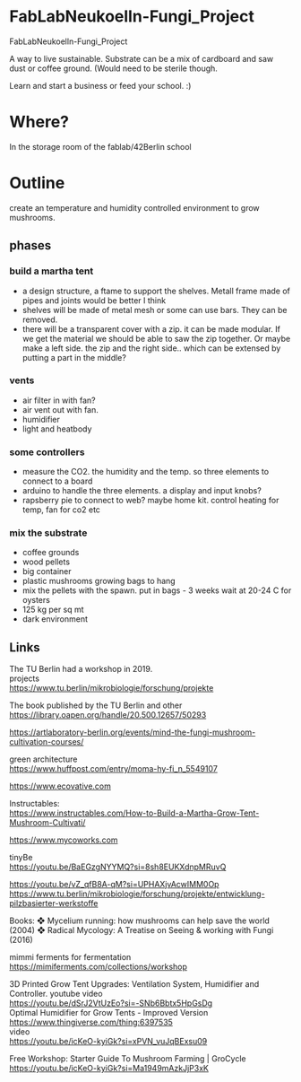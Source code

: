 # FabLabNeukoelln-Fungi_Project
FabLabNeukoelln-Fungi_Project

A way to live sustainable. 
Substrate can be a mix of cardboard and saw dust or coffee ground. (Would need to be sterile though.

Learn and start a business or feed your school. :)

# Where?
In the storage room of the fablab/42Berlin school

# Outline
create an temperature and humidity controlled environment to grow mushrooms.

## phases
### build a martha tent 
- a design structure, a ftame to support the shelves. Metall frame made of pipes and joints would be better I think
- shelves will be made of metal mesh or some can use bars. They can be removed.
- there will be a transparent cover with a zip. it can be made modular. If we get the material we should be able to
  saw the zip together. Or maybe make a left side. the zip and the right side.. which can be extensed by putting a part in the middle?

### vents
- air filter in with fan?
- air vent out with fan.
- humidifier
- light and heatbody

### some controllers
- measure the CO2. the humidity and the temp. so three elements to connect to a board
- arduino to handle the three elements. a display and input knobs?
- rapsberry pie to connect to web? maybe home kit. control heating for temp, fan for co2 etc 

### mix the substrate
- coffee grounds
- wood pellets
- big container
- plastic mushrooms growing bags to hang 
- mix the pellets with the spawn. put in bags - 3 weeks wait at 20-24 C for oysters
- 125 kg per sq mt
- dark environment

## Links  

The TU Berlin had a workshop in 2019.  
projects  
https://www.tu.berlin/mikrobiologie/forschung/projekte  

The book published by the TU Berlin and other  
https://library.oapen.org/handle/20.500.12657/50293  

https://artlaboratory-berlin.org/events/mind-the-fungi-mushroom-cultivation-courses/  

green architecture  
https://www.huffpost.com/entry/moma-hy-fi_n_5549107

https://www.ecovative.com  

Instructables:  
https://www.instructables.com/How-to-Build-a-Martha-Grow-Tent-Mushroom-Cultivati/  


https://www.mycoworks.com  



tinyBe  
https://youtu.be/BaEGzgNYYMQ?si=8sh8EUKXdnpMRuvQ  

https://youtu.be/vZ_qfB8A-qM?si=UPHAXjvAcwIMM0Op  
https://www.tu.berlin/mikrobiologie/forschung/projekte/entwicklung-pilzbasierter-werkstoffe  

Books:
❖  Mycelium running: how mushrooms can help save the world (2004)
❖  Radical Mycology: A Treatise on Seeing & working with Fungi (2016)

mimmi ferments for fermentation
https://mimiferments.com/collections/workshop

3D Printed Grow Tent Upgrades: Ventilation System, Humidifier and Controller. youtube video  
https://youtu.be/dSrJ2VtUzEo?si=-SNb6Bbtx5HpGsDg  
Optimal Humidifier for Grow Tents - Improved Version  
https://www.thingiverse.com/thing:6397535  
video  
https://youtu.be/icKeO-kyiGk?si=xPVN_vuJqBExsu09  

Free Workshop: Starter Guide To Mushroom Farming | GroCycle  
https://youtu.be/icKeO-kyiGk?si=Ma1949mAzkJjP3xK
